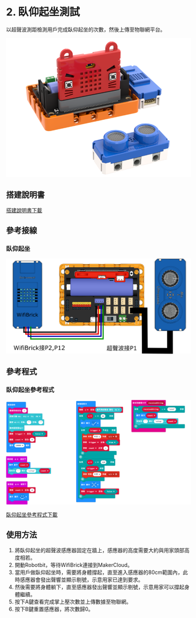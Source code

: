 # 2. 臥仰起坐測試

以超聲波測距檢測用戶完成臥仰起坐的次數，然後上傳至物聯網平台。

![](./images/pushup.png)

## 搭建說明書

[搭建說明書下載]()

## 參考接線

### 臥仰起坐

![](./images/pushup_wire.png)

## 參考程式

### 臥仰起坐參考程式

![](./images/situp_code3.png)

[臥仰起坐參考程式下載](https://makecode.microbit.org/_MpRaVHYYLKg7)


## 使用方法

1. 將臥仰起坐的超聲波感應器固定在牆上，感應器的高度需要大約與用家頭部高度相若。
3. 開動Robotbit，等待WifiBrick連接到MakerCloud。
4. 當用戶做臥仰起坐時，需要將身體撐起，直至進入感應器的80cm範圍內，此時感應器會發出聲響並顯示剔號，示意用家已達到要求。
5. 然後需要將身體躺下，直至感應器發出聲響並顯示剔號，示意用家可以撐起身體繼續。
6. 按下A鍵查看完成掌上壓次數並上傳數據至物聯網。
7. 按下B鍵重置感應器，將次數歸0。